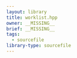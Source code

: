 ```yaml
---
layout: library
title: worklist.hpp
owner: __MISSING__
brief: __MISSING__
tags:
  - sourcefile
library-type: sourcefile
---
```


```{index} worklist.hpp
```

